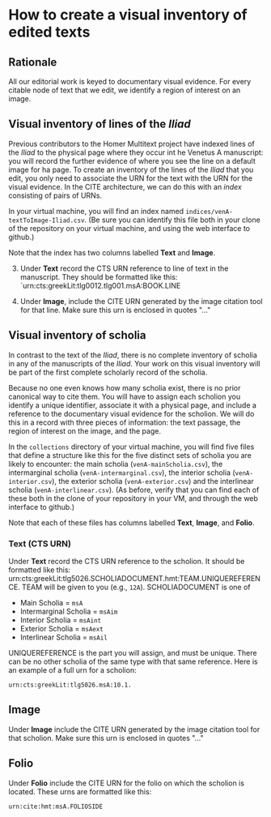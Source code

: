 # How to create a visual inventory of edited texts #

## Rationale ##

All our editorial work is keyed to documentary visual evidence.  For every citable node of text that we edit, we identify a  region of interest on an image.

## Visual inventory of lines of the *Iliad* ##

Previous contributors to the Homer Multitext project have indexed lines of the *Iliad* to the physical page where they occur int he Venetus A manuscript:  you will record the further evidence of where you see the line on a default image for ha page.  To create an inventory of the lines of the *Iliad* that you edit, you only need to associate the URN for the text with the URN for the visual evidence.  In the CITE architecture, we can do this with an *index* consisting of pairs of URNs.

In your virtual machine, you will find an index named `indices/venA-textToImage-Iliad.csv`.  (Be sure you can identify this file both in your clone of the repository on  your virtual machine, and using the web interface to github.)

Note that the index has two columns labelled **Text** and **Image**.

3. Under **Text** record the CTS URN reference to line of text in the manuscript. They should be formatted like this: `urn:cts:greekLit:tlg0012.tlg001.msA:BOOK.LINE

4. Under **Image**, include the CITE URN generated by the image citation tool for that line. Make sure this urn is enclosed in quotes "..."



## Visual inventory of scholia ##

In contrast to the text of the *Iliad*, there is no complete inventory of scholia in any of the manuscripts of the *Iliad*.  Your work on this visual inventory will be part of the first complete scholarly record of the scholia.

Because no one even knows how many scholia exist, there is no prior canonical way to cite them.  You will have to assign each scholion you identify a unique identifier, associate it with a physical page, and include a reference to the documentary visual evidence for the scholion.   We will do this in a record with three pieces of information:  the text passage, the region of interest on the image, and the page.

In the `collections` directory of your virtual machine, you will find five files that define a structure like this for the five distinct sets of scholia you are likely to encounter:  the main scholia  (`venA-mainScholia.csv`), the intermarginal scholia (`venA-intermarginal.csv`), the interior scholia (`venA-interior.csv`), the exterior scholia (`venA-exterior.csv`) and the interlinear scholia (`venA-interlinear.csv`).  (As before, verify that you can find each of these both in the clone of your repository in your VM, and through the web interface to github.)

Note that each of these files has columns labelled **Text**, **Image**, and **Folio**.


### Text (CTS URN) ###


Under **Text** record the CTS URN reference to the scholion. It should be formatted like this: urn:cts:greekLit:tlg5026.SCHOLIADOCUMENT.hmt:TEAM.UNIQUEREFERENCE.   TEAM will be given to you (e.g., `12A`).  SCHOLIADOCUMENT is one of

- Main Scholia = `msA`
- Intermarginal Scholia = `msAim`
- Interior Scholia = `msAint`
- Exterior Scholia = `msAext`
- Interlinear Scholia = `msAil`

UNIQUEREFERENCE is the part you will assign, and must be unique. There can be no other scholia of the same type with that same reference. Here is an example of a full urn for a scholion: 

    urn:cts:greekLit:tlg5026.msA:10.1. 


## Image ##


Under **Image** include the CITE URN generated by the image citation tool for that scholion. Make sure this urn is enclosed in quotes "..."

## Folio ##

Under **Folio** include the CITE URN for the folio on which the scholion is located. These urns are formatted like this: 

    urn:cite:hmt:msA.FOLIOSIDE


